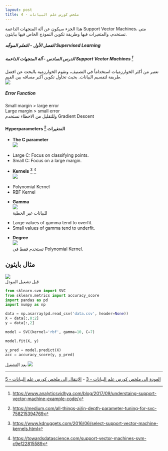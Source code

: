 ```yaml
---  
layout: post
title: ملخص كورس علم البيانات - 4
---  
```


هذا الجزء سيكون عن آلة المتجهات الداعمة Support Vector Machines، متى تستخدم، والمتغيرات فيها وطريقة تكوين النموذج الخاص فيها ببايثون.   
  
  


##### الفصل الأول - التعلم الموجَّه Supervised Learning  
##### الدرس السادس - آلة المتجهات الداعمة Support Vector Machines [^1]  
تعتبر من أكثر الخوارزميات استخداماً في التصنيف، وتقوم الخوارزمية بالبحث عن افضل طريقة لتقسيم البيانات. بحيث تحاول تكوين أكبر مسافه بين القيم.  
![](https://alioh.github.io/images/2019-2-11/1.jpg)  

##### Error Function  
Small margin > large error  
Large margin > small error  
وللتقليل من الاخطاء نستخدم Gradient Descent  

#### Hyperparameters المتغيرات [^2]  

- **The C parameter**  
![](https://alioh.github.io/images/2019-3-17/c.png)  
* Large C: Focus on classifying points.  
* Small C: Focus on a large margin.  

- **Kernels** [^3] [^4]  
![](https://alioh.github.io/images/2019-3-17/kernels.png)  
* Polynomial Kernel  
* RBF Kernel  

- **Gamma**  
![](https://alioh.github.io/images/2019-3-17/gamma.png)  
للبيانات غير الخطية
* Large values of gamma tend to overfit.  
* Small values of gamma tend to underfit.  

- **Degree**  
![](https://alioh.github.io/images/2019-3-17/degree.png)  
تستخدم فقط في Polynomial Kernel.  



## مثال بايثون  
![](https://alioh.github.io/images/2019-3-17/data.png)  
قبل تشغيل المودل
```python
from sklearn.svm import SVC
from sklearn.metrics import accuracy_score
import pandas as pd
import numpy as np

data = np.asarray(pd.read_csv('data.csv', header=None))
X = data[:,0:2]
y = data[:,2]

model = SVC(kernel='rbf', gamma=10, C=7)

model.fit(X, y)

y_pred = model.predict(X)
acc = accuracy_score(y, y_pred)
```
بعد التشغيل
![](https://alioh.github.io/images/2019-3-17/data2.png)  
  
  
-----
[العودة إلى ملخص كورس علم البيانات - 3](https://alioh.github.io/DSND-Notes-3/)   -   [الإنتقال إلى ملخص كورس علم البيانات - 5](https://alioh.github.io/DSND-Notes-5)  
  
  
[^1]: <https://www.analyticsvidhya.com/blog/2017/09/understaing-support-vector-machine-example-code/>
[^2]: <https://medium.com/all-things-ai/in-depth-parameter-tuning-for-svc-758215394769>
[^3]: <https://www.kdnuggets.com/2016/06/select-support-vector-machine-kernels.html>
[^4]: <https://towardsdatascience.com/support-vector-machines-svm-c9ef22815589>
